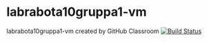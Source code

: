 # labrabota10gruppa1-vm
labrabota10gruppa1-vm created by GitHub Classroom
[![Build Status](https://travis-ci.com/tp2020/labrabota10gruppa1-vm.svg?branch=master)](https://travis-ci.com/tp2020/labrabota10gruppa1-vm)
